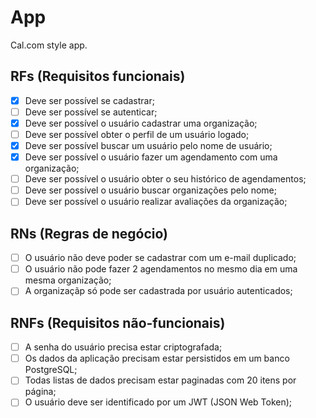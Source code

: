 # App

Cal.com style app.

## RFs (Requisitos funcionais)

- [x] Deve ser possível se cadastrar;
- [ ] Deve ser possível se autenticar;
- [x] Deve ser possível o usuário cadastrar uma organização;
- [ ] Deve ser possível obter o perfil de um usuário logado;
- [x] Deve ser possível buscar um usuário pelo nome de usuário;
- [x] Deve ser possível o usuário fazer um agendamento com uma organização;
- [ ] Deve ser possível o usuário obter o seu histórico de agendamentos;
- [ ] Deve ser possível o usuário buscar organizações pelo nome;
- [ ] Deve ser possível o usuário realizar avaliações da organização;

## RNs (Regras de negócio)

- [ ] O usuário não deve poder se cadastrar com um e-mail duplicado;
- [ ] O usuário não pode fazer 2 agendamentos no mesmo dia em uma mesma organização;
- [ ] A organizaçãp só pode ser cadastrada por usuário autenticados;

## RNFs (Requisitos não-funcionais)

- [ ] A senha do usuário precisa estar criptografada;
- [ ] Os dados da aplicação precisam estar persistidos em um banco PostgreSQL;
- [ ] Todas listas de dados precisam estar paginadas com 20 itens por página;
- [ ] O usuário deve ser identificado por um JWT (JSON Web Token);
